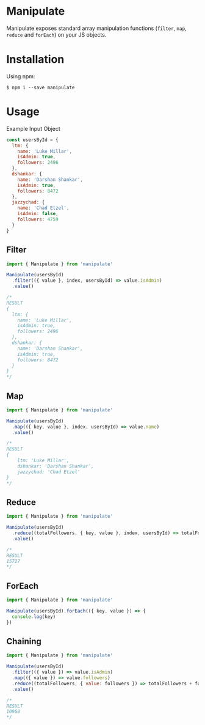 # Manipulate

Manipulate exposes standard array manipulation functions (`filter`, `map`, `reduce` and `forEach`) on your JS objects.

# Installation

Using npm:

```
$ npm i --save manipulate
```

# Usage

Example Input Object

```javascript
const usersById = {
  ltm: {
    name: 'Luke Millar',
    isAdmin: true,
    followers: 2496
  },
  dshankar: {
    name: 'Darshan Shankar',
    isAdmin: true,
    followers: 8472
  },
  jazzychad: {
    name: 'Chad Etzel',
    isAdmin: false,
    followers: 4759
  }
}
```

## Filter

```javascript
import { Manipulate } from 'manipulate'

Manipulate(usersById)
  .filter(({ value }, index, usersById) => value.isAdmin)
  .value()

/*
RESULT
{
  ltm: {
    name: 'Luke Millar',
    isAdmin: true,
    followers: 2496
  },
  dshankar: {
    name: 'Darshan Shankar',
    isAdmin: true,
    followers: 8472
  }
}
*/
```

## Map

```javascript
import { Manipulate } from 'manipulate'

Manipulate(usersById)
  .map(({ key, value }, index, usersById) => value.name)
  .value()

/*
RESULT
{
    ltm: 'Luke Millar',
    dshankar: 'Darshan Shankar',
    jazzychad: 'Chad Etzel'
}
*/
```

## Reduce

```javascript
import { Manipulate } from 'manipulate'

Manipulate(usersById)
  .reduce((totalFollowers, { key, value }, index, usersById) => totalFollowers + value.followers, 0)
  .value()

/*
RESULT
15727
*/
```

## ForEach

```javascript
import { Manipulate } from 'manipulate'

Manipulate(usersById).forEach(({ key, value }) => {
  console.log(key)
})
```

## Chaining

```javascript
import { Manipulate } from 'manipulate'

Manipulate(usersById)
  .filter(({ value }) => value.isAdmin)
  .map(({ value }) => value.followers)
  .reduce((totalFollowers, { value: followers }) => totalFollowers + followers, 0)
  .value()

/*
RESULT
10968
*/
```
